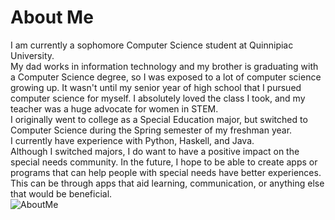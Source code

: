 # About Me
I am currently a sophomore Computer Science student at Quinnipiac University.
<br />
My dad works in information technology and my brother is graduating with a Computer Science degree, so I was exposed to a lot of computer science growing up. It wasn't until my senior year of high school that I pursued computer science for myself. I absolutely loved the class I took, and my teacher was a huge advocate for women in STEM.
<br />
I originally went to college as a Special Education major, but switched to Computer Science during the Spring semester of my freshman year.
<br />
I currently have experience with Python, Haskell, and Java.
<br />
Although I switched majors, I do want to have a positive impact on the special needs community. In the future, I hope to be able to create apps or programs that can help people with special needs have better experiences. This can be through apps that aid learning, communication, or anything else that would be beneficial.
<br />
![AboutMe](./assets/images/aboutMePic.jpg)

